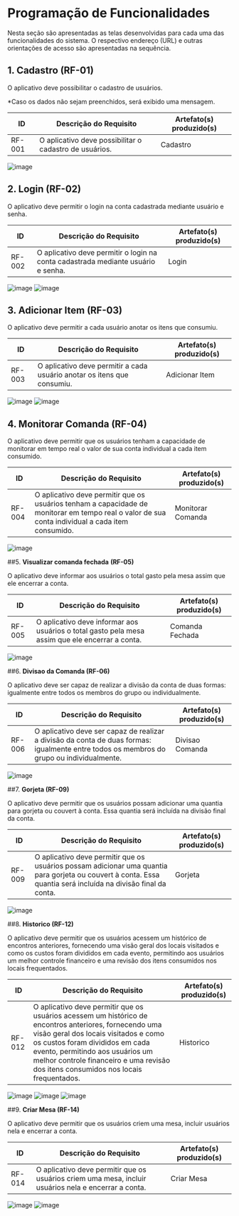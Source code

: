 # Programação de Funcionalidades

Nesta seção são apresentadas as telas desenvolvidas para cada uma das funcionalidades do sistema. O respectivo endereço (URL) e outras orientações de acesso são apresentadas na sequência.

## 1. Cadastro (RF-01)

O aplicativo deve possibilitar o cadastro de usuários.

*Caso os dados não sejam preenchidos, será exibido uma mensagem.

|ID    | Descrição do Requisito  | Artefato(s) produzido(s) |
|------|-----------------------------------------|----|
|RF-001| 	O aplicativo deve possibilitar o cadastro de usuários. | Cadastro | 

![image](https://github.com/ICEI-PUC-Minas-PMV-ADS/pmv-ads-2023-2-e3-proj-mov-t2-choppanheiro/assets/112138736/c4111416-76ab-4d63-b756-d8c53da4c7fe)



## 2. Login (RF-02)

O aplicativo deve permitir o login na conta cadastrada mediante usuário e senha.

|ID    | Descrição do Requisito  | Artefato(s) produzido(s) |
|------|-----------------------------------------|----|
|RF-002|O aplicativo deve permitir o login na conta cadastrada mediante usuário e senha. | Login | 

![image](https://github.com/ICEI-PUC-Minas-PMV-ADS/pmv-ads-2023-2-e3-proj-mov-t2-choppanheiro/assets/112138736/0de7ebe4-959a-43cd-961c-ea19b8c15ac9)
![image](https://github.com/ICEI-PUC-Minas-PMV-ADS/pmv-ads-2023-2-e3-proj-mov-t2-choppanheiro/assets/112138736/4d08fc0a-fe42-41b4-86f5-e6da5c9e3ed0)


## 3. Adicionar Item (RF-03)

O aplicativo deve permitir a cada usuário anotar os itens que consumiu.

|ID    | Descrição do Requisito  | Artefato(s) produzido(s) |
|------|-----------------------------------------|----|
|RF-003|O aplicativo deve permitir a cada usuário anotar os itens que consumiu. | Adicionar Item | 

![image](https://github.com/ICEI-PUC-Minas-PMV-ADS/pmv-ads-2023-2-e3-proj-mov-t2-choppanheiro/assets/112138736/58478c0e-bddc-4524-9f41-96b0604043de)
![image](https://github.com/ICEI-PUC-Minas-PMV-ADS/pmv-ads-2023-2-e3-proj-mov-t2-choppanheiro/assets/112138736/488908af-84ec-43db-bc9d-1d1b0f23893e)


## 4. Monitorar Comanda (RF-04)

O aplicativo deve permitir que os usuários tenham a capacidade de monitorar em tempo real o valor de sua conta individual a cada item consumido.

|ID    | Descrição do Requisito  | Artefato(s) produzido(s) |
|------|-----------------------------------------|----|
|RF-004|O aplicativo deve permitir que os usuários tenham a capacidade de monitorar em tempo real o valor de sua conta individual a cada item consumido. | Monitorar Comanda | 

![image](https://github.com/ICEI-PUC-Minas-PMV-ADS/pmv-ads-2023-2-e3-proj-mov-t2-choppanheiro/assets/112138736/9dceedb7-003c-4068-9f7c-8b8531f9b0b9)


##5. **Visualizar comanda fechada**  **(RF-05)**

O aplicativo deve informar aos usuários o total gasto pela mesa assim que ele encerrar a conta.

|ID    | Descrição do Requisito  | Artefato(s) produzido(s) |
|------|-----------------------------------------|----|
|RF-005|O aplicativo deve informar aos usuários o total gasto pela mesa assim que ele encerrar a conta. | Comanda Fechada | 

![image](https://github.com/ICEI-PUC-Minas-PMV-ADS/pmv-ads-2023-2-e3-proj-mov-t2-choppanheiro/assets/112138736/0e1f6a57-51c3-4eb9-ab99-5166bfd41353)


##6. **Divisao da Comanda (RF-06)**

O aplicativo deve ser capaz de realizar a divisão da conta de duas formas: igualmente entre todos os membros do grupo ou individualmente.

|ID    | Descrição do Requisito  | Artefato(s) produzido(s) |
|------|-----------------------------------------|----|
|RF-006|O aplicativo deve ser capaz de realizar a divisão da conta de duas formas: igualmente entre todos os membros do grupo ou individualmente.| Divisao Comanda | 

![image](https://github.com/ICEI-PUC-Minas-PMV-ADS/pmv-ads-2023-2-e3-proj-mov-t2-choppanheiro/assets/112138736/dd70681e-3da0-4754-9920-086bb4b25070)


##7. **Gorjeta (RF-09)**

O aplicativo deve permitir que os usuários possam adicionar uma quantia para gorjeta ou couvert à conta. Essa quantia será incluída na divisão final da conta.

|ID    | Descrição do Requisito  | Artefato(s) produzido(s) |
|------|-----------------------------------------|----|
|RF-009|O aplicativo deve permitir que os usuários possam adicionar uma quantia para gorjeta ou couvert à conta. Essa quantia será incluída na divisão final da conta.| Gorjeta | 

![image](https://github.com/ICEI-PUC-Minas-PMV-ADS/pmv-ads-2023-2-e3-proj-mov-t2-choppanheiro/assets/112138736/a5f53289-7891-45e9-85fb-81bbde1c2dea)


##8. **Historico (RF-12)**

O aplicativo deve permitir que os usuários acessem um histórico de encontros anteriores, fornecendo uma visão geral dos locais visitados e como os custos foram divididos em cada evento, permitindo aos usuários um melhor controle financeiro e uma revisão dos itens consumidos nos locais frequentados.

|ID    | Descrição do Requisito  | Artefato(s) produzido(s) |
|------|-----------------------------------------|----|
|RF-012|O aplicativo deve permitir que os usuários acessem um histórico de encontros anteriores, fornecendo uma visão geral dos locais visitados e como os custos foram divididos em cada evento, permitindo aos usuários um melhor controle financeiro e uma revisão dos itens consumidos nos locais frequentados.| Historico | 

![image](https://github.com/ICEI-PUC-Minas-PMV-ADS/pmv-ads-2023-2-e3-proj-mov-t2-choppanheiro/assets/112138736/8d892291-c548-4dff-a40f-0934177245d1)
![image](https://github.com/ICEI-PUC-Minas-PMV-ADS/pmv-ads-2023-2-e3-proj-mov-t2-choppanheiro/assets/112138736/f64e5685-fb5a-43b7-af05-f6ab8bfa08e7)
![image](https://github.com/ICEI-PUC-Minas-PMV-ADS/pmv-ads-2023-2-e3-proj-mov-t2-choppanheiro/assets/112138736/1fb40921-557d-4bc6-b9a1-14991095b85a)



##9. **Criar Mesa (RF-14)**

O aplicativo deve permitir que os usuários criem uma mesa, incluir usuários nela e encerrar a conta.

|ID    | Descrição do Requisito  | Artefato(s) produzido(s) |
|------|-----------------------------------------|----|
|RF-014|O aplicativo deve permitir que os usuários criem uma mesa, incluir usuários nela e encerrar a conta.| Criar Mesa  | 

![image](https://github.com/ICEI-PUC-Minas-PMV-ADS/pmv-ads-2023-2-e3-proj-mov-t2-choppanheiro/assets/112138736/5e8ec6d5-bc0e-488c-8ff5-2f9b67b80f81)
![image](https://github.com/ICEI-PUC-Minas-PMV-ADS/pmv-ads-2023-2-e3-proj-mov-t2-choppanheiro/assets/112138736/af0d0bbe-0d6b-437d-8c21-7b8a424fa3a1)














